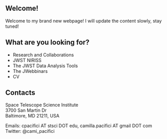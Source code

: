 ## Welcome!

Welcome to my brand new webpage! I will update the content slowly, stay tuned!

## What are you looking for?

- Research and Collaborations
- JWST NIRISS
- The JWST Data Analysis Tools
- The JWebbinars
- CV

## Contacts

Space Telescope Science Institute  
3700 San Martin Dr  
Baltimore, MD 21211, USA  

Emails: cpacifici AT stsci DOT edu, camilla.pacifici AT gmail DOT com  
Twitter: @cami_pacifici

